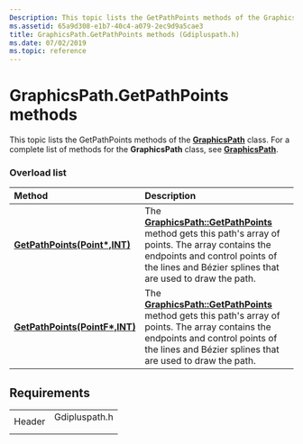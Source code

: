 ```yaml
---
Description: This topic lists the GetPathPoints methods of the GraphicsPath class. For a complete list of methods for the GraphicsPath class, see GraphicsPath.
ms.assetid: 65a9d308-e1b7-40c4-a079-2ec9d9a5cae3
title: GraphicsPath.GetPathPoints methods (Gdipluspath.h)
ms.date: 07/02/2019
ms.topic: reference
---
```


# GraphicsPath.GetPathPoints methods

This topic lists the GetPathPoints methods of the [**GraphicsPath**](/windows/win32/api/gdipluspath/nl-gdipluspath-graphicspath) class. For a complete list of methods for the **GraphicsPath** class, see [**GraphicsPath**](/windows/win32/api/gdipluspath/nl-gdipluspath-graphicspath).

### Overload list



| Method                                                                                                    | Description                                                                                                                                                                                                                                                                           |
|:----------------------------------------------------------------------------------------------------------|:--------------------------------------------------------------------------------------------------------------------------------------------------------------------------------------------------------------------------------------------------------------------------------------|
| [**GetPathPoints(Point\*,INT)**](/windows/win32/api/gdipluspath/nf-gdipluspath-graphicspath-getpathpoints(outpoint_inint))   | The [**GraphicsPath::GetPathPoints**](/windows/win32/api/gdipluspath/nf-gdipluspath-graphicspath-getpathpoints(outpoint_inint)) method gets this path's array of points. The array contains the endpoints and control points of the lines and Bézier splines that are used to draw the path.<br/>  |
| [**GetPathPoints(PointF\*,INT)**](/previous-versions//ms535582(v=vs.85)) | The [**GraphicsPath::GetPathPoints**](/previous-versions//ms535582(v=vs.85)) method gets this path's array of points. The array contains the endpoints and control points of the lines and Bézier splines that are used to draw the path.<br/> |



## Requirements



|                   |                                                                                          |
|-------------------|------------------------------------------------------------------------------------------|
| Header<br/> | <dl> <dt>Gdipluspath.h</dt> </dl> |



 

 